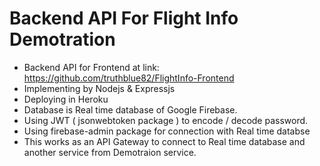 # Backend API For Flight Info Demotration

- Backend API for Frontend at link: https://github.com/truthblue82/FlightInfo-Frontend
- Implementing by Nodejs & Expressjs
- Deploying in Heroku
- Database is Real time database of Google Firebase.
- Using JWT ( jsonwebtoken package ) to encode / decode password.
- Using firebase-admin package for connection with Real time databse
- This works as an API Gateway to connect to Real time database and another service from Demotraion service.
